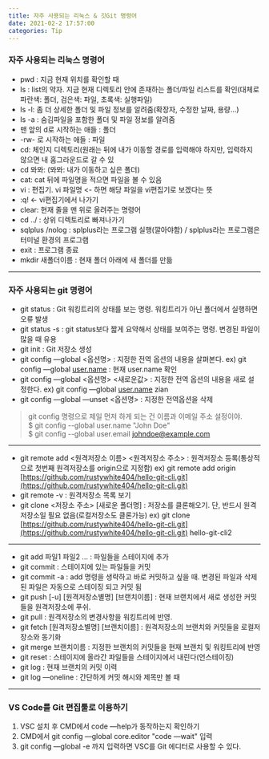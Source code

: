 ```yaml
---
title: 자주 사용되는 리눅스 & 깃Git 명령어   
date: 2021-02-2 17:57:00
categories: Tip
---
```


### 자주 사용되는 리눅스 명령어

- pwd : 지금 현재 위치를 확인할 때
- ls : list의 약자. 지금 현재 디렉토리 안에 존재하는 폴더/파일 리스트를 확인(대체로 파란색: 폴더, 검은색: 파일, 초록색: 실행파일)
- ls -l: 좀 더 상세한 폴더 및 파일 정보를 알려줌(확장자, 수정한 날짜, 용량...)
- ls -a : 숨김파일을 포함한 폴더 및 파일 정보를 알려줌
- 맨 앞의 d로 시작하는 애들 : 폴더
- -rw- 로 시작하는 애들 : 파일
- cd: 체인지 디렉토리(원래는 뒤에 내가 이동할 경로를 입력해야 하지만, 입력하지 않으면 내 홈그라운드로 갈 수 있
- cd 뫄뫄: (뫄뫄: 내가 이동하고 싶은 폴더)
- cat: cat 뒤에 파일명을 적으면 파일을 볼 수 있음
- vi : 편집기. vi 파일명 <- 하면 해당 파일을 vi편집기로 보겠다는 뜻
- :q! <- vi편집기에서 나가기
- clear: 현재 줄을 맨 위로 올려주는 명령어
- cd ../ : 상위 디렉토리로 빠져나가기
- sqlplus /nolog : splplus라는 프로그램 실행(깔아야함) / splplus라는 프로그램은 터미널 환경의 프로그램
- exit : 프로그램 종료
- mkdir 새폴더이름 : 현재 폴더 아래에 새 폴더를 만듦

---

### 자주 사용되는 git 명령어

- git status : Git 워킹트리의 상태를 보는 명령. 워킹트리가 아닌 폴더에서 실행하면 오류 발생
- git status -s : git status보다 짧게 요약해서 상태를 보여주는 명령. 변경된 파일이 많을 때 유용
- git init : Git 저장소 생성
- git config —global <옵션명> : 지정한 전역 옵션의 내용을 살펴본다. 
ex) git config —global [user.name](http://user.name) : 현재 user.name 확인
- git config —global <옵션명> <새로운값> : 지정한 전역 옵션의 내용을 새로 설정한다.
ex) git config —global [user.name](http://user.name) zian
- git config —global —unset <옵션명> : 지정한 전역옵션을 삭제

>git config 명령으로 제일 먼저 하게 되는 건 이름과 이메일 주소 설정이야.  
$ git config --global user.name "John Doe"  
$ git config --global user.email johndoe@example.com

---

- git remote add <원격저장소 이름> <원격저장소 주소> : 원격저장소 등록(통상적으로 첫번째 원격저장소를 origin으로 지정함) 
ex) git remote add origin [https://github.com/rustywhite404/hello-git-cli.git](https://github.com/rustywhite404/hello-git-cli.git)
- git remote -v : 원격저장소 목록 보기
- git clone <저장소 주소> [새로운 폴더명] : 저장소를 클론해오기. 단, 반드시 원격저장소일 필요 없음(로컬저장소도 클론가능) 
ex) git clone [https://github.com/rustywhite404/hello-git-cli.git](https://github.com/rustywhite404/hello-git-cli.git) hello-git-cli2

---

- git add 파일1 파일2 ... : 파일들을 스테이지에 추가
- git commit : 스테이지에 있는 파일들을 커밋
- git commit -a : add 명령을 생략하고 바로 커밋하고 싶을 때. 변경된 파일과 삭제된 파일은 자동으로 스테이징 되고 커밋 됨
- git push [-u] [원격저장소별명] [브랜치이름] : 현재 브랜치에서 새로 생성한 커밋들을 원격저장소에 푸쉬.
- git pull : 원격저장소의 변경사항을 워킹트리에 반영.
- git fetch [원격저장소별명] [브랜치이름] : 원격저장소의 브랜치와 커밋들을 로컬저장소와 동기화
- git merge 브랜치이름 : 지정한 브랜치의 커밋들을 현재 브랜치 및 워킹트리에 반영
- git reset : 스테이지에 올라간 파일들을 스테이지에서 내린다(언스테이징)
- git log : 현재 브랜치의 커밋 이력
- git log —oneline : 간단하게 커밋 해시와 제목만 볼 때
  
---

### VS Code를 Git 편집툴로 이용하기

1. VSC  설치 후 CMD에서 code —help가 동작하는지 확인하기
2. CMD에서 git config —global core.editor "code —wait"  입력
3. git config —global -e 까지 입력하면 VSC를 Git 에디터로 사용할 수 있다.